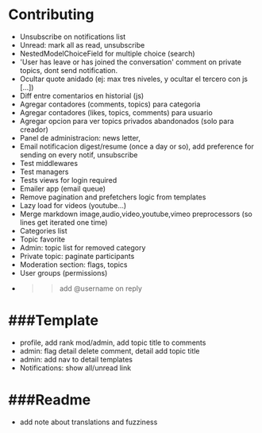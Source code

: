 **Contributing**
==================

* Unsubscribe on notifications list
* Unread: mark all as read, unsubscribe
* NestedModelChoiceField for multiple choice (search)
* 'User has leave or has joined the conversation' comment on private topics, dont send notification.
* Ocultar quote anidado (ej: max tres niveles, y ocultar el tercero con js [...])
* Diff entre comentarios en historial (js)
* Agregar contadores (comments, topics) para categoria
* Agregar contadores (likes, topics, comments) para usuario
* Agregar opcion para ver topics privados abandonados (solo para creador)
* Panel de administracion: news letter,
* Email notificacion digest/resume (once a day or so),
  add preference for sending on every notif, unsubscribe
* Test middlewares
* Test managers
* Tests views for login required
* Emailer app (email queue)
* Remove pagination and prefetchers logic from templates
* Lazy load for videos (youtube...)
* Merge markdown image,audio,video,youtube,vimeo preprocessors (so lines get iterated one time)
* Categories list
* Topic favorite
* Admin: topic list for removed category
* Private topic: paginate participants
* Moderation section: flags, topics
* User groups (permissions)
* >> add @username on reply


###Template
===========
* profile, add rank mod/admin, add topic title to comments
* admin: flag detail delete comment, detail add topic title
* admin: add nav to detail templates
* Notifications: show all/unread link


###Readme
=========
* add note about translations and fuzziness
